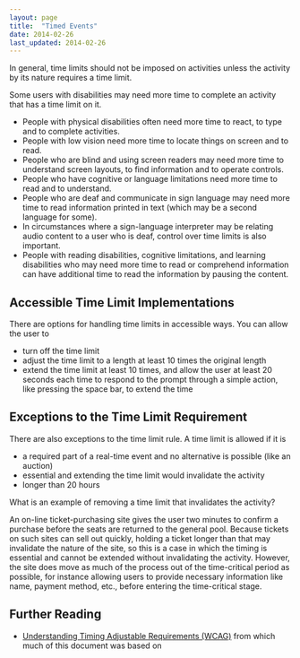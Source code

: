 ```yaml
---
layout: page
title:  "Timed Events"
date: 2014-02-26
last_updated: 2014-02-26
---
```


In general, time limits should not be imposed on activities unless the activity by its nature requires a time limit.

Some users with disabilities may need more time to complete an activity that has a time limit on it.

-   People with physical disabilities often need more time to react, to type and to complete activities.
-   People with low vision need more time to locate things on screen and to read.
-   People who are blind and using screen readers may need more time to understand screen layouts, to find information and to operate controls.
-   People who have cognitive or language limitations need more time to read and to understand.
-   People who are deaf and communicate in sign language may need more time to read information printed in text (which may be a second language for some).
-   In circumstances where a sign-language interpreter may be relating audio content to a user who is deaf, control over time limits is also important.
-   People with reading disabilities, cognitive limitations, and learning disabilities who may need more time to read or comprehend information can have additional time to read the information by pausing the content.

Accessible Time Limit Implementations
-------------------------------------

There are options for handling time limits in accessible ways. You can allow the user to

-   turn off the time limit
-   adjust the time limit to a length at least 10 times the original length
-   extend the time limit at least 10 times, and allow the user at least 20 seconds each time to respond to the prompt through a simple action, like pressing the space bar, to extend the time

Exceptions to the Time Limit Requirement
----------------------------------------

There are also exceptions to the time limit rule. A time limit is allowed if it is

-   a required part of a real-time event and no alternative is possible (like an auction)
-   essential and extending the time limit would invalidate the activity
-   longer than 20 hours

What is an example of removing a time limit that invalidates the activity?

An on-line ticket-purchasing site gives the user two minutes to confirm a purchase before the seats are returned to the general pool. Because tickets on such sites can sell out quickly, holding a ticket longer than that may invalidate the nature of the site, so this is a case in which the timing is essential and cannot be extended without invalidating the activity. However, the site does move as much of the process out of the time-critical period as possible, for instance allowing users to provide necessary information like name, payment method, etc., before entering the time-critical stage.

Further Reading
---------------

-   [Understanding Timing Adjustable Requirements (WCAG)](http://www.w3.org/TR/UNDERSTANDING-WCAG20/time-limits-required-behaviors.html) from which much of this document was based on

